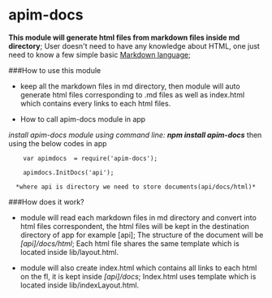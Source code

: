 # apim-docs

**This module will generate html files from markdown files inside md directory**; User doesn't need to have any knowledge about HTML, one just need to know a few simple basic [Markdown language](https://help.github.com/articles/markdown-basics/);

###How to use this module

 * keep all the markdown files in md directory, then module will auto generate html files corresponding to .md files as well as index.html
  which contains every links to each html files.

 * How to call apim-docs module in app

 _install apim-docs module using command line:_ **_npm install apim-docs_** then using the below codes in app
  ```
      var apimdocs  = require('apim-docs');

      apimdocs.InitDocs('api');
  ```
      *where api is directory we need to store documents(api/docs/html)*

###How does it work?

 * module will read each markdown files in md directory and convert into html files correspondent, the html files will be kept in
      the destination directory of app for example [api]; The structure of the document will be *[api]/docs/html*;
      Each html file shares the same template which is located inside lib/layout.html.

 * module will also create index.html which contains all links to each html on the fl,  it is kept inside *[api]/docs*;
      Index.html uses template which is located inside lib/indexLayout.html.












